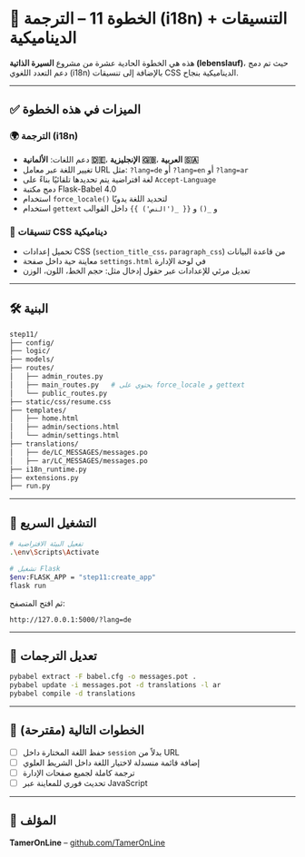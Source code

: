 
# 🧩 الخطوة 11 – الترجمة (i18n) + التنسيقات الديناميكية

هذه هي الخطوة الحادية عشرة من مشروع **السيرة الذاتية (lebenslauf)**، حيث تم دمج دعم التعدد اللغوي (i18n) بالإضافة إلى تنسيقات CSS الديناميكية بنجاح.

---

## ✅ الميزات في هذه الخطوة

### 🌍 الترجمة (i18n)
- دعم اللغات: **الألمانية 🇩🇪**، **الإنجليزية 🇬🇧**، **العربية 🇸🇦**
- تغيير اللغة عبر معامل URL مثل: `?lang=de` أو `?lang=en` أو `?lang=ar`
- لغة افتراضية يتم تحديدها تلقائيًا بناءً على `Accept-Language`
- دمج مكتبة Flask-Babel 4.0
- استخدام `force_locale()` لتحديد اللغة يدويًا
- استخدام `gettext` و `_()` و `{{ _('النص') }}` داخل القوالب

### 🎨 تنسيقات CSS ديناميكية
- تحميل إعدادات CSS (`section_title_css`، `paragraph_css`) من قاعدة البيانات
- معاينة حية داخل صفحة `settings.html` في لوحة الإدارة
- تعديل مرئي للإعدادات عبر حقول إدخال مثل: حجم الخط، اللون، الوزن

---

## 🛠️ البنية

```bash
step11/
├── config/
├── logic/
├── models/
├── routes/
│   ├── admin_routes.py
│   ├── main_routes.py   # يحتوي على force_locale و gettext
│   └── public_routes.py
├── static/css/resume.css
├── templates/
│   ├── home.html
│   ├── admin/sections.html
│   └── admin/settings.html
├── translations/
│   ├── de/LC_MESSAGES/messages.po
│   ├── ar/LC_MESSAGES/messages.po
├── i18n_runtime.py
├── extensions.py
├── run.py
```

---

## 🚀 التشغيل السريع

```bash
# تفعيل البيئة الافتراضية
.\env\Scripts\Activate

# تشغيل Flask
$env:FLASK_APP = "step11:create_app"
flask run
```

ثم افتح المتصفح:

```
http://127.0.0.1:5000/?lang=de
```

---

## 📁 تعديل الترجمات

```bash
pybabel extract -F babel.cfg -o messages.pot .
pybabel update -i messages.pot -d translations -l ar
pybabel compile -d translations
```

---

## 🔮 الخطوات التالية (مقترحة)

- [ ] حفظ اللغة المختارة داخل `session` بدلاً من URL
- [ ] إضافة قائمة منسدلة لاختيار اللغة داخل الشريط العلوي
- [ ] ترجمة كاملة لجميع صفحات الإدارة
- [ ] تحديث فوري للمعاينة عبر JavaScript

---

## 🧠 المؤلف
**TamerOnLine** – [github.com/TamerOnLine](https://github.com/TamerOnLine)
